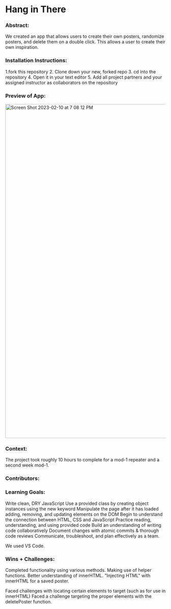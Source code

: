 # Hang in There  

### Abstract:
We created an app that allows users to create their own posters, randomize posters, and delete them on a double click. This allows a user to create their own inspiration.

### Installation Instructions:
1.fork this repository
2. Clone down your new, forked repo
3. cd into the repository
4. Open it in your text editor
5. Add all project partners and your assigned instructor as collaborators on the repository

### Preview of App:
<img width="1047" alt="Screen Shot 2023-02-10 at 7 08 12 PM" src="https://user-images.githubusercontent.com/109426263/218229059-9c8504ac-9f0c-47d1-b97b-ac78a0a637bf.png">



### Context:
The project took roughly 10 hours to complete for a mod-1 repeater and a second week mod-1.

### Contributors:
[Parvin Sattorova]: https://github.com/Sulton88Mehron90
[Trey Marshall]: https://github.com/tdmburr

### Learning Goals:
Write clean, DRY JavaScript
Use a provided class by creating object instances using the new keyword
Manipulate the page after it has loaded adding, removing, and updating elements on the DOM
Begin to understand the connection between HTML, CSS and JavaScript
Practice reading, understanding, and using provided code
Build an understanding of writing code collaboratively
Document changes with atomic commits & thorough code reviews
Communicate, troubleshoot, and plan effectively as a team.

We used VS Code.

### Wins + Challenges:
Completed functionality using various methods.
Making use of helper functions.
Better understanding of innerHTML.
"Injecting HTML" with innerHTML for a saved poster.

Faced challenges with locating certain elements to target (such as for use in innerHTML)
Faced a challenge targeting the proper elements with the deletePoster function.
